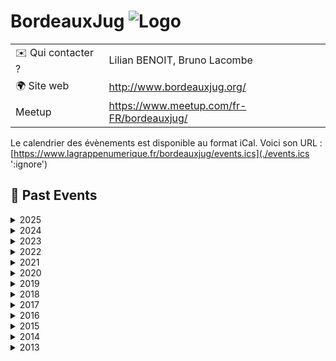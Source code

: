 # BordeauxJug ![Logo](./logo-bordeaux-jug.png ':size=100')

|                                |     |
| ------------------------------ | --- |
| ✉️ Qui contacter ?              | Lilian BENOIT, Bruno Lacombe |
| 🌍 Site web                    | http://www.bordeauxjug.org/ |
| Meetup                         | https://www.meetup.com/fr-FR/bordeauxjug/ |

Le calendrier des évènements est disponible au format iCal.
Voici son URL : [https://www.lagrappenumerique.fr/bordeauxjug/events.ics](./events.ics ':ignore')

<!-- EVENTS:START -->
## 📆 Past Events

<details>
<summary>2025</summary>

| Date | Event | Location | Link |
|------|--------|----------|------|
| Jeudi 20 mars 2025 à 19:00 | Elasticsearch Query Language: ES|QL | 1 Avenue du Docteur Albert Schweitzer, Talence | https://www.meetup.com/bordeauxjug/events/306640938/ |
| Jeudi 13 mars 2025 à 19:00 | Assemblée Générales 2025 | 1 Avenue du Docteur Albert Schweitzer, Talence | https://www.meetup.com/bordeauxjug/events/306640736/ |
| Jeudi 13 février 2025 à 19:00 | Tabby & Continue.dev : la dream team pour un IA coding assistant | 1 Avenue du Docteur Albert Schweitzer, Talence | https://www.meetup.com/bordeauxjug/events/306028825/ |
| Jeudi 16 janvier 2025 à 19:00 | Optimisation des images Docker Java avec Jdeps, Jlink et les layers Docker | 1 Avenue du Docteur Albert Schweitzer, Talence | https://www.meetup.com/bordeauxjug/events/305522695/ |
</details>

<details>
<summary>2024</summary>

| Date | Event | Location | Link |
|------|--------|----------|------|
| Jeudi 12 décembre 2024 à 19:00 | Picocli : mets du Java dans ton terminal !  | 1 Avenue du Docteur Albert Schweitzer, Talence | https://www.meetup.com/bordeauxjug/events/304849722/ |
| Jeudi 14 novembre 2024 à 19:00 | IA générative en action: Intégrez les LLM dans vos applications | 1 Avenue du Docteur Albert Schweitzer, Talence | https://www.meetup.com/bordeauxjug/events/304423651/ |
| Jeudi 10 octobre 2024 à 19:00 | Quarkus : Greener, Better, Faster, stronger. | 1 Avenue du Docteur Albert Schweitzer, Talence | https://www.meetup.com/bordeauxjug/events/303769488/ |
| Jeudi 26 septembre 2024 à 19:00 | Design First : OpenApi et AsyncApi en action ! | 1 Avenue du Docteur Albert Schweitzer, Talence | https://www.meetup.com/bordeauxjug/events/303373620/ |
| Jeudi 18 juillet 2024 à 19:00 | JUG Off 2024 | Place Alcala de Henares, 33400, Talence | https://www.meetup.com/bordeauxjug/events/302240218/ |
| Mercredi 19 juin 2024 à 19:00 | Java 22+ | 1 Avenue du Docteur Albert Schweitzer, Talence | https://www.meetup.com/bordeauxjug/events/301614999/ |
| Jeudi 06 juin 2024 à 19:00 | Wargames - Java vulnerabilities and why you should care | 1 Avenue du Docteur Albert Schweitzer, Talence | https://www.meetup.com/bordeauxjug/events/301350591/ |
| Jeudi 23 mai 2024 à 19:00 | Comment être un développeur à 360° en 2024 | 1 Avenue du Docteur Albert Schweitzer, Talence | https://www.meetup.com/bordeauxjug/events/300982636/ |
| Jeudi 04 avril 2024 à 19:00 | Builds Reproductibles avec Apache Maven | 1 Avenue du Docteur Albert Schweitzer, Talence | https://www.meetup.com/bordeauxjug/events/299990747/ |
| Jeudi 21 mars 2024 à 19:00 | Le versioning des APIs REST: dans la vraie vie on fait comment? | 1 Avenue du Docteur Albert Schweitzer, Talence | https://www.meetup.com/bordeauxjug/events/299719481/ |
| Lundi 11 mars 2024 à 19:00 | Assemblée Générales 2024 | 1 Avenue du Docteur Albert Schweitzer, Talence | https://www.meetup.com/bordeauxjug/events/299601637/ |
| Jeudi 15 février 2024 à 19:00 | Découvrir le Property Based Testing : De la Théorie à la Pratique avec jqwik | 1 Avenue du Docteur Albert Schweitzer, Talence | https://www.meetup.com/bordeauxjug/events/298948411/ |
| Jeudi 18 janvier 2024 à 19:00 | Generative IA par la pratique : cas concrets  d'un LLM en Java, LangChain4J | 1 Avenue du Docteur Albert Schweitzer, Talence | https://www.meetup.com/bordeauxjug/events/298313430/ |
</details>

<details>
<summary>2023</summary>

| Date | Event | Location | Link |
|------|--------|----------|------|
| Jeudi 23 novembre 2023 à 19:00 | Les promesses de Loom ... Soyez au rendez-vous ! | 1 Avenue du Docteur Albert Schweitzer, Talence | https://www.meetup.com/bordeauxjug/events/297384459/ |
| Jeudi 26 octobre 2023 à 19:00 | La recherche à l'ère de l'IA | 1 Avenue du Docteur Albert Schweitzer, Talence | https://www.meetup.com/bordeauxjug/events/296632690/ |
| Jeudi 06 juillet 2023 à 19:00 | JUG Off 2023 | 20 All. du 7ème art, Talence | https://www.meetup.com/bordeauxjug/events/294526561/ |
| Jeudi 08 juin 2023 à 19:00 | Laptop as Code | 1 Avenue du Docteur Albert Schweitzer, Talence | https://www.meetup.com/bordeauxjug/events/293890281/ |
| Jeudi 27 avril 2023 à 19:00 | Fluid Pull Request | 1 Avenue du Docteur Albert Schweitzer, Talence | https://www.meetup.com/bordeauxjug/events/292991518/ |
| Jeudi 06 avril 2023 à 19:00 | CRaC vs GraalVM, pour un démarrage rapide | 1 Avenue du Docteur Albert Schweitzer, Talence | https://www.meetup.com/bordeauxjug/events/292473540/ |
| Lundi 13 mars 2023 à 19:00 | AG 2023 | 1 Avenue du Docteur Albert Schweitzer, Talence | https://www.meetup.com/bordeauxjug/events/292117139/ |
| Jeudi 23 février 2023 à 19:00 | JOOQ, joy of SQL | 1 Avenue du Docteur Albert Schweitzer, Talence | https://www.meetup.com/bordeauxjug/events/291725364/ |
</details>

<details>
<summary>2022</summary>

| Date | Event | Location | Link |
|------|--------|----------|------|
| Jeudi 15 décembre 2022 à 19:00 | 400 API et 2000 types : genèse du nouveau client Java pour Elasticsearch | 1 Avenue du Docteur Albert Schweitzer, Talence | https://www.meetup.com/bordeauxjug/events/290213190/ |
| Mardi 18 octobre 2022 à 19:00 | Micronaut Test Resources | 1 Avenue du Docteur Albert Schweitzer, Talence | https://www.meetup.com/bordeauxjug/events/289013582/ |
| Jeudi 22 septembre 2022 à 19:00 | Programmation Asynchrone avec Loom | 1 Avenue du Docteur Albert Schweitzer, Talence | https://www.meetup.com/bordeauxjug/events/288362719/ |
| Jeudi 09 juin 2022 à 19:00 | Quarkus World Tour 2022 s'arrête au BordeauxJUG | 1 Avenue du Docteur Albert Schweitzer, Talence | https://www.meetup.com/bordeauxjug/events/286319172/ |
| Samedi 28 mai 2022 à 10:00 | Workshop Kafka Streams 101 | 1 Avenue du Docteur Albert Schweitzer, Talence | https://www.meetup.com/bordeauxjug/events/285941366/ |
| Jeudi 12 mai 2022 à 19:00 | Architecture microservices & cohérence des données : mais comment pour de vrai ? | 1 Avenue du Docteur Albert Schweitzer, Talence | https://www.meetup.com/bordeauxjug/events/285680552/ |
| Jeudi 07 avril 2022 à 19:00 | Développer un opérateur Kubernetes en Java, c'est possible ! | 1 Avenue du Docteur Albert Schweitzer, Talence | https://www.meetup.com/bordeauxjug/events/284935523/ |
| Jeudi 24 mars 2022 à 19:00 | A GraphQL-based Schema Architecture for Microservices | Online | https://www.meetup.com/bordeauxjug/events/284773930/ |
| Jeudi 10 mars 2022 à 19:00 | AG 2022 | 1 Avenue du Docteur Albert Schweitzer, Talence | https://www.meetup.com/bordeauxjug/events/284450934/ |
</details>

<details>
<summary>2021</summary>

| Date | Event | Location | Link |
|------|--------|----------|------|
| Jeudi 09 décembre 2021 à 19:00 | Blockchain: fondements technologiques et cas d'usage | 1 Avenue du Docteur Albert Schweitzer, Talence | https://www.meetup.com/bordeauxjug/events/282476863/ |
| Mardi 16 novembre 2021 à 19:00 | Java 17 la dernière LTS par Rémi Forax | 1 Avenue du Docteur Albert Schweitzer, Talence | https://www.meetup.com/bordeauxjug/events/281736541/ |
| Jeudi 16 septembre 2021 à 19:00 | Quarkus World Tour s'arrête à Bordeaux | Online | https://www.meetup.com/bordeauxjug/events/280673402/ |
| Jeudi 08 juillet 2021 à 19:00 | JUG Off 2021 | Place Alcala de Henares, 33400, Talence | https://www.meetup.com/bordeauxjug/events/279257003/ |
| Jeudi 24 juin 2021 à 19:00 | Java côté serveur : 22 ans et toujours fringuant ! | Online | https://www.meetup.com/bordeauxjug/events/278914207/ |
| Jeudi 20 mai 2021 à 19:00 | Gradle 7: Le guide de survie Gradle | Online | https://www.meetup.com/bordeauxjug/events/278050081/ |
| Jeudi 22 avril 2021 à 19:00 | Java 16 - Les nouveautés | Online | https://www.meetup.com/bordeauxjug/events/277451860/ |
| Lundi 22 mars 2021 à 19:00 | AG 2021 | Online | https://www.meetup.com/bordeauxjug/events/277008416/ |
| Jeudi 11 mars 2021 à 19:00 | JHipster ❤️ Quarkus: Supersonic, Subatomic Full Stack Application | Online | https://www.meetup.com/bordeauxjug/events/276719004/ |
| Jeudi 18 février 2021 à 19:00 | Hibernate in complex projects – Can we be a little faster? | Online | https://www.meetup.com/bordeauxjug/events/276178510/ |
| Jeudi 21 janvier 2021 à 19:00 | Don't fear outdated caches -- change data capture to the rescue!  | Online | https://www.meetup.com/bordeauxjug/events/275773605/ |
</details>

<details>
<summary>2020</summary>

| Date | Event | Location | Link |
|------|--------|----------|------|
| Jeudi 17 décembre 2020 à 19:00 | 3 easy improvements in your microservices architecture | Online | https://www.meetup.com/bordeauxjug/events/275058477/ |
| Jeudi 19 novembre 2020 à 19:00 | Plug-in Architectures for Java with Layrry and the Java Module System | Online | https://www.meetup.com/bordeauxjug/events/274507026/ |
| Jeudi 15 octobre 2020 à 19:00 | Mieux maîtriser la performance applicative avec la librairie de test QuickPerf | Online | https://www.meetup.com/bordeauxjug/events/273864451/ |
| Jeudi 10 septembre 2020 à 19:00 | Spring Boot Loves K8s | Online | https://www.meetup.com/bordeauxjug/events/272912566/ |
| Jeudi 09 juillet 2020 à 19:00 | JUG Off 2020 | Place Alcala de Henares, 33400, Talence | https://www.meetup.com/bordeauxjug/events/271759227/ |
| Jeudi 25 juin 2020 à 19:00 | Profiling et monitoring de JVM avec Arthas | Online | https://www.meetup.com/bordeauxjug/events/271338389/ |
| Jeudi 28 mai 2020 à 19:00 | Artificial Intelligence on Quarkus: I love it when an OptaPlan comes together | Online | https://www.meetup.com/bordeauxjug/events/270786885/ |
| Jeudi 30 avril 2020 à 19:00 | La concurrence sans s’emmêler les ficelles avec Project Loom | Online | https://www.meetup.com/bordeauxjug/events/270182876/ |
| Jeudi 20 février 2020 à 19:00 | Montée de version sans interruption de services | 1 Avenue du Docteur Albert Schweitzer, Talence | https://www.meetup.com/bordeauxjug/events/268624020/ |
| Jeudi 23 janvier 2020 à 19:00 | News du support de Kotlin dans Spring ? Et Spring Boot avec GraalVM native | 1 Avenue du Docteur Albert Schweitzer, Talence | https://www.meetup.com/bordeauxjug/events/267666612/ |
| Jeudi 16 janvier 2020 à 19:00 | AG 2020 | 1 Avenue du Docteur Albert Schweitzer, Talence | https://www.meetup.com/bordeauxjug/events/267863950/ |
</details>

<details>
<summary>2019</summary>

| Date | Event | Location | Link |
|------|--------|----------|------|
| Jeudi 12 décembre 2019 à 19:00 | La modularité au (micro) service de l'espace client Orange | 1 Avenue du Docteur Albert Schweitzer, Talence | https://www.meetup.com/bordeauxjug/events/266994044/ |
| Jeudi 21 novembre 2019 à 19:00 | Introduction à la programmation par contraintes | 1 Avenue du Docteur Albert Schweitzer, Talence | https://www.meetup.com/bordeauxjug/events/266232132/ |
| Jeudi 17 octobre 2019 à 19:00 | La JVM et Docker, vers une symbiose parfaite ! | 1 Avenue du Docteur Albert Schweitzer, Talence | https://www.meetup.com/bordeauxjug/events/265368300/ |
| Jeudi 05 septembre 2019 à 19:00 | Quarkus: Supersonique Subatomique Java  | 1 Avenue du Docteur Albert Schweitzer, Talence | https://www.meetup.com/bordeauxjug/events/263399748/ |
| Jeudi 11 juillet 2019 à 19:30 | JUG Off 2019 | Place Alcala de Henares, 33400, Talence | https://www.meetup.com/bordeauxjug/events/262595991/ |
| Jeudi 06 juin 2019 à 19:00 | Le DDD et les patterns tactiques | 1 Avenue du Docteur Albert Schweitzer, Talence | https://www.meetup.com/bordeauxjug/events/261789353/ |
| Jeudi 16 mai 2019 à 19:00 | Java 11, 12.. c'est le moment de remplacer son JDK 8 | 1 Avenue du Docteur Albert Schweitzer, Talence | https://www.meetup.com/bordeauxjug/events/261250540/ |
| Jeudi 25 avril 2019 à 19:00 | Construire une architecture élastique basée sur les événements dans AWS | 1 Avenue du Docteur Albert Schweitzer, Talence | https://www.meetup.com/bordeauxjug/events/260351006/ |
| Jeudi 21 mars 2019 à 19:00 | Etre productif avec JHipster | 1 Avenue du Docteur Albert Schweitzer, Talence | https://www.meetup.com/bordeauxjug/events/259556423/ |
| Jeudi 21 février 2019 à 19:00 | Back to Basics : Ne perdez plus votre Temps avec les Dates | 1 Avenue du Docteur Albert Schweitzer, Talence | https://www.meetup.com/bordeauxjug/events/258695264/ |
| Jeudi 17 janvier 2019 à 19:00 | Micronaut puis Flutter | 1 Avenue du Docteur Albert Schweitzer, Talence | https://www.meetup.com/bordeauxjug/events/257938877/ |
| Jeudi 10 janvier 2019 à 19:00 | AG 2019 | 1 Avenue du Docteur Albert Schweitzer, Talence | https://www.meetup.com/bordeauxjug/events/257862112/ |
</details>

<details>
<summary>2018</summary>

| Date | Event | Location | Link |
|------|--------|----------|------|
| Jeudi 13 décembre 2018 à 19:00 | Web components en 2018, on en est où ? | 1 Avenue du Docteur Albert Schweitzer, Talence | https://www.meetup.com/bordeauxjug/events/257016263/ |
| Jeudi 15 novembre 2018 à 19:00 | Au delà des brokers: un tour de l'environnement Kafka | 1 Avenue du Docteur Albert Schweitzer, Talence | https://www.meetup.com/bordeauxjug/events/256161168/ |
| Jeudi 11 octobre 2018 à 19:00 | Ceinture noire Karate en tests d'API REST | 1 Avenue du Docteur Albert Schweitzer, Talence | https://www.meetup.com/bordeauxjug/events/255244535/ |
| Jeudi 20 septembre 2018 à 19:00 | Soirée Apache Maven | 1 Avenue du Docteur Albert Schweitzer, Talence | https://www.meetup.com/bordeauxjug/events/254457225/ |
| Jeudi 12 juillet 2018 à 19:00 | JUG Off 2018 | Place Alcala de Henares, 33400, Talence | https://www.meetup.com/bordeauxjug/events/252304027/ |
| Mercredi 20 juin 2018 à 19:00 | Mettre en place simplement la sécurité de ces applications avec Keycloak | 1 Avenue du Docteur Albert Schweitzer, Talence | https://www.meetup.com/bordeauxjug/events/251623732/ |
| Jeudi 17 mai 2018 à 19:00 | Soirée BlockChain | 1 Avenue du Docteur Albert Schweitzer, Talence | https://www.meetup.com/bordeauxjug/events/250558478/ |
| Mercredi 25 avril 2018 à 19:00 | Applications réactives avec Eclipse Vert.x | 1 Avenue du Docteur Albert Schweitzer, Talence | https://www.meetup.com/bordeauxjug/events/249581959/ |
| Jeudi 29 mars 2018 à 19:00 | Boîte à outils mémoire de la JVM ... | 1 Avenue du Docteur Albert Schweitzer, Talence | https://www.meetup.com/bordeauxjug/events/248955519/ |
| Jeudi 15 février 2018 à 19:00 | Mettez à profit toutes les fonctionnalités de Kubernetes pour vos microservices | 1 Avenue du Docteur Albert Schweitzer, Talence | https://www.meetup.com/bordeauxjug/events/247490956/ |
| Jeudi 18 janvier 2018 à 19:00 | Soirée Gilded-Rose  | 1 Avenue du Docteur Albert Schweitzer, Talence | https://www.meetup.com/bordeauxjug/events/246724353/ |
</details>

<details>
<summary>2017</summary>

| Date | Event | Location | Link |
|------|--------|----------|------|
| Jeudi 14 décembre 2017 à 19:00 | AG 2017 | Place Alcala de Henares, 33400, Talence | https://www.meetup.com/bordeauxjug/events/245811130/ |
| Jeudi 07 décembre 2017 à 19:00 | Modernisez vos API, passez à GraphQL! | 1 Avenue du Docteur Albert Schweitzer, Talence | https://www.meetup.com/bordeauxjug/events/245214238/ |
| Jeudi 16 novembre 2017 à 19:00 | Clean Code – Comment coder propre | 1 Avenue du Docteur Albert Schweitzer, Talence | https://www.meetup.com/bordeauxjug/events/244964590/ |
| Jeudi 12 octobre 2017 à 19:00 | Serverless avec AWS Lambda ? | 1 Avenue du Docteur Albert Schweitzer, Talence | https://www.meetup.com/bordeauxjug/events/243960460/ |
| Mercredi 13 septembre 2017 à 19:00 | Préparez vous à la modularité selon Java 9 par Alexis Hassler | 1 Avenue du Docteur Albert Schweitzer, Talence | https://www.meetup.com/bordeauxjug/events/243122966/ |
| Jeudi 06 juillet 2017 à 21:30 | JUG OFF | Place Alcala de Henares, 33400, Talence | https://www.meetup.com/bordeauxjug/events/241343292/ |
| Jeudi 06 juillet 2017 à 19:00 | Raspberry Pi with Java 9 (au LABRI) | Domaine universitaire, 351, cours de la Libération, 33405 Talence, Talence | https://www.meetup.com/bordeauxjug/events/241198031/ |
| Jeudi 22 juin 2017 à 19:00 | DDD, P&A, ES, CQRS, ETC | 1 Avenue du Docteur Albert Schweitzer, Talence | https://www.meetup.com/bordeauxjug/events/240754591/ |
| Jeudi 08 juin 2017 à 19:00 | Stream Processing avec Apache Flink | 1 Avenue du Docteur Albert Schweitzer, Talence | https://www.meetup.com/bordeauxjug/events/240460871/ |
| Jeudi 04 mai 2017 à 19:00 | Ingest Node : (Ré)indexer et enrichir des documents dans ElasticSearch | 1 Avenue du Docteur Albert Schweitzer, Talence | https://www.meetup.com/bordeauxjug/events/239283917/ |
| Jeudi 13 avril 2017 à 19:00 | Living documentation, ou comment faire de la documentation sans l'écrire. | 1 Avenue du Docteur Albert Schweitzer, Talence | https://www.meetup.com/bordeauxjug/events/238993162/ |
| Jeudi 23 mars 2017 à 19:00 | TypeScript : dès lundi sur votre App Legacy | 1 Avenue du Docteur Albert Schweitzer, Talence | https://www.meetup.com/bordeauxjug/events/238356406/ |
| Jeudi 12 janvier 2017 à 19:00 | Functional web applications with Kotlin and Spring 5 | 1 Avenue du Docteur Albert Schweitzer, Talence | https://www.meetup.com/bordeauxjug/events/236351273/ |
</details>

<details>
<summary>2016</summary>

| Date | Event | Location | Link |
|------|--------|----------|------|
| Jeudi 15 décembre 2016 à 19:00 | "Plateforme dynamique, #docker #dns #scalabilité... Où sont mes microservices ?" | 1 Avenue du Docteur Albert Schweitzer, Talence | https://www.meetup.com/bordeauxjug/events/235866651/ |
| Mercredi 07 décembre 2016 à 19:00 | AG 2016 | 1 Avenue du Docteur Albert Schweitzer, Talence | https://www.meetup.com/bordeauxjug/events/235866508/ |
| Jeudi 17 novembre 2016 à 19:00 | SonarLint et SonarQube pour détecter les bugs, code smells et vulnérabilités | 1 Avenue du Docteur Albert Schweitzer, Talence | https://www.meetup.com/bordeauxjug/events/235485040/ |
| Jeudi 27 octobre 2016 à 19:00 | Java EE, Micro Profile, TypeScript et Angular 2 | 1 Avenue du Docteur Albert Schweitzer, Talence | https://www.meetup.com/bordeauxjug/events/234702577/ |
| Jeudi 22 septembre 2016 à 19:00 | Ionic, un framework mobile hybride fun et addictif | 1 Avenue du Docteur Albert Schweitzer, Talence | https://www.meetup.com/bordeauxjug/events/233895791/ |
| Mardi 05 juillet 2016 à 19:00 | Bordeaux JUG Off 2016 | 14-18 Cours Albret, Bordeaux | https://www.meetup.com/bordeauxjug/events/232348696/ |
| Jeudi 09 juin 2016 à 19:00 | Eclipse Che: the Next-Gen Eclipse IDE | 1 Avenue du Docteur Albert Schweitzer, Talence | https://www.meetup.com/bordeauxjug/events/231401974/ |
| Jeudi 12 mai 2016 à 19:00 | Hawkular Powers: Le Dev au pistolet d'Ops | 1 Avenue du Docteur Albert Schweitzer, Talence | https://www.meetup.com/bordeauxjug/events/230822572/ |
| Mardi 12 avril 2016 à 19:00 | JIGSAW notre sauveur | 1 Avenue du Docteur Albert Schweitzer, Talence | https://www.meetup.com/bordeauxjug/events/230045752/ |
| Jeudi 31 mars 2016 à 19:00 | De Zéro à Héros avec Spring Boot | 1 Avenue du Docteur Albert Schweitzer, Talence | https://www.meetup.com/bordeauxjug/events/229566440/ |
| Mercredi 10 février 2016 à 19:00 | Let's React | 1 Avenue du Docteur Albert Schweitzer, Talence | https://www.meetup.com/bordeauxjug/events/228464263/ |
| Jeudi 21 janvier 2016 à 19:00 | Quickie Party | 1 Avenue du Docteur Albert Schweitzer, Talence | https://www.meetup.com/bordeauxjug/events/228184140/ |
</details>

<details>
<summary>2015</summary>

| Date | Event | Location | Link |
|------|--------|----------|------|
| Mardi 15 décembre 2015 à 19:00 | AG 2015 | 1 Avenue du Docteur Albert Schweitzer, Talence | https://www.meetup.com/bordeauxjug/events/227402106/ |
| Jeudi 10 décembre 2015 à 19:00 | Intégration Spark/Cassandra, théorie et pratique | 1 Avenue du Docteur Albert Schweitzer, Talence | https://www.meetup.com/bordeauxjug/events/227072081/ |
| Jeudi 19 novembre 2015 à 19:00 | Machine Learning avec Spark | 1 Avenue du Docteur Albert Schweitzer, Talence | https://www.meetup.com/bordeauxjug/events/226638295/ |
| Jeudi 22 octobre 2015 à 19:00 | Continuous Delivery avec Jenkins et Docker | 1 Avenue du Docteur Albert Schweitzer, Talence | https://www.meetup.com/bordeauxjug/events/226039925/ |
| Jeudi 24 septembre 2015 à 19:00 | Asciidoctor RTFM | 1 Avenue du Docteur Albert Schweitzer, Talence | https://www.meetup.com/bordeauxjug/events/225140026/ |
| Mercredi 08 juillet 2015 à 19:00 | Jug Off 2015 | 14-18 Cours Albret, Bordeaux | https://www.meetup.com/bordeauxjug/events/223699329/ |
| Mercredi 17 juin 2015 à 19:00 | Hibernate OGM : ORM et NoSQL sont-ils solubles? | 1 Avenue du Docteur Albert Schweitzer, Talence | https://www.meetup.com/bordeauxjug/events/222982961/ |
| Mardi 05 mai 2015 à 19:00 | Convention over configuration: the Gradle Way | 1 Avenue du Docteur Albert Schweitzer, Talence | https://www.meetup.com/bordeauxjug/events/222040907/ |
| Jeudi 16 avril 2015 à 19:00 | À la découverte de MongoDB 3.0 ! | 1 Avenue du Docteur Albert Schweitzer, Talence | https://www.meetup.com/bordeauxjug/events/221648599/ |
| Jeudi 19 mars 2015 à 19:00 | Soirée Cassandra avec Sébastien Augereau | 1 Avenue du Docteur Albert Schweitzer, Talence | https://www.meetup.com/bordeauxjug/events/220850469/ |
| Jeudi 05 février 2015 à 19:00 | Lucy in the cloud with Docker | 1 Avenue du Docteur Albert Schweitzer, Talence | https://www.meetup.com/bordeauxjug/events/220124167/ |
| Jeudi 22 janvier 2015 à 19:00 | LP4J, a song of Java, MIDI and websockets | 1 Avenue du Docteur Albert Schweitzer, Talence | https://www.meetup.com/bordeauxjug/events/219792716/ |
</details>

<details>
<summary>2014</summary>

| Date | Event | Location | Link |
|------|--------|----------|------|
| Jeudi 11 décembre 2014 à 19:00 | Jeudi 11 décembre : AG du JUG | 1 Avenue du Docteur Albert Schweitzer, Talence | https://www.meetup.com/bordeauxjug/events/218973416/ |
| Jeudi 04 décembre 2014 à 19:00 | Jeudi 4 Décembre : Soirée JHipster | 1 Avenue du Docteur Albert Schweitzer, Talence | https://www.meetup.com/bordeauxjug/events/218765429/ |
| Jeudi 13 novembre 2014 à 19:00 | Introduction à Clojure et Live Coding | 1 Avenue du Docteur Albert Schweitzer, Talence | https://www.meetup.com/bordeauxjug/events/218255602/ |
| Jeudi 23 octobre 2014 à 19:00 | CDI Today... and Tomorow (A. Goncalves) | 1 Avenue du Docteur Albert Schweitzer, Talence | https://www.meetup.com/bordeauxjug/events/213012482/ |
| Jeudi 25 septembre 2014 à 19:00 | La persistance polyglotte ou comment intégrer quatre moteurs de bases de données | 1 Avenue du Docteur Albert Schweitzer, Talence | https://www.meetup.com/bordeauxjug/events/207221112/ |
| Lundi 07 juillet 2014 à 19:00 | Jug Off au Connemara | 14-18 Cours Albret, Bordeaux | https://www.meetup.com/bordeauxjug/events/192113902/ |
| Mercredi 11 juin 2014 à 19:00 | Appliquer le Web aux données | 1 Avenue du Docteur Albert Schweitzer, Talence | https://www.meetup.com/bordeauxjug/events/186439052/ |
| Jeudi 22 mai 2014 à 19:00 | Des applications réactives avec Spring 4, AngularDart et Websocket | 1 Avenue du Docteur Albert Schweitzer, Talence | https://www.meetup.com/bordeauxjug/events/182201392/ |
| Mercredi 09 avril 2014 à 19:00 | Java 8 Lambdas and Devices | 1 Avenue du Docteur Albert Schweitzer, Talence | https://www.meetup.com/bordeauxjug/events/170169002/ |
| Jeudi 03 avril 2014 à 19:00 | Groovy vs Java 8 | 1 Avenue du Docteur Albert Schweitzer, Talence | https://www.meetup.com/bordeauxjug/events/173192882/ |
| Samedi 22 mars 2014 à 14:00 | Wikidata Workshop | 1 Avenue du Docteur Albert Schweitzer, Talence | https://www.meetup.com/bordeauxjug/events/168636382/ |
| Jeudi 13 mars 2014 à 19:00 | Live coding: Web temps réel avec Play 2 | 1 Avenue du Docteur Albert Schweitzer, Talence | https://www.meetup.com/bordeauxjug/events/170163822/ |
| Samedi 15 février 2014 à 12:00 | Dart Flight school | 1 Avenue du Docteur Albert Schweitzer, Talence | https://www.meetup.com/bordeauxjug/events/164822362/ |
| Jeudi 13 février 2014 à 19:00 | JavaEE : Apache TomEE | 1 Avenue du Docteur Albert Schweitzer, Talence | https://www.meetup.com/bordeauxjug/events/164013362/ |
| Jeudi 16 janvier 2014 à 19:00 | Java 8 : lambdas, Streams et Collectors, le nouveau visage de l’API Collection | 1 Avenue du Docteur Albert Schweitzer, Talence | https://www.meetup.com/bordeauxjug/events/158426962/ |
</details>

<details>
<summary>2013</summary>

| Date | Event | Location | Link |
|------|--------|----------|------|
| Lundi 16 décembre 2013 à 19:00 | AG 2013 du BordeauxJUG | 1 Avenue du Docteur Albert Schweitzer, Talence | https://www.meetup.com/bordeauxjug/events/149668812/ |
| Mercredi 11 décembre 2013 à 19:00 | Lambdas, from the great closure war to Java 8, an unexpected journey | 1 Avenue du Docteur Albert Schweitzer, Talence | https://www.meetup.com/bordeauxjug/events/153792532/ |
| Jeudi 14 novembre 2013 à 19:00 | Jeudi 14 Nov: What's The Fold | 1 Avenue du Docteur Albert Schweitzer, Talence | https://www.meetup.com/bordeauxjug/events/148668382/ |
| Jeudi 17 octobre 2013 à 19:00 | Jeudi 17 Oct: Les lambdas arrivent, mais avez-vous bien compris les Generics ? | 1 Avenue du Docteur Albert Schweitzer, Talence | https://www.meetup.com/bordeauxjug/events/143511422/ |
</details>
<!-- EVENTS:END -->